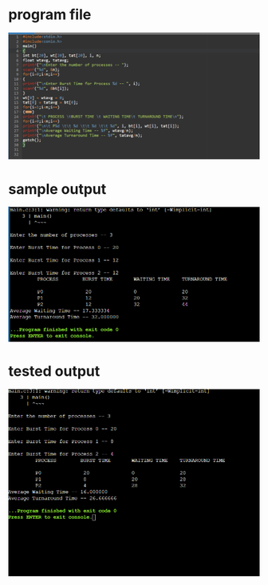 # program file 
![program file](fcfs_591.png)
# sample output
![sample output](IO_591.png)
# tested output
![tested output](TIO_591.png)
